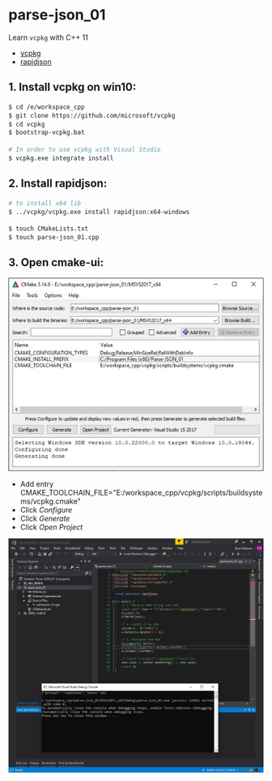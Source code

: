 # parse-json_01
Learn `vcpkg` with C++ 11
* [vcpkg](https://github.com/Microsoft/vcpkg/#vcpkg-with-visual-studio-cmake-projects)
* [rapidjson](https://github.com/rwibawa/rapidjson)

## 1. Install **vcpkg** on win10:
```sh
$ cd /e/workspace_cpp
$ git clone https://github.com/microsoft/vcpkg
$ cd vcpkg
$ bootstrap-vcpkg.bat

# In order to use vcpkg with Visual Studio
$ vcpkg.exe integrate install 
```

## 2. Install **rapidjson**:
```sh
# to install x64 lib
$ ../vcpkg/vcpkg.exe install rapidjson:x64-windows

$ touch CMakeLists.txt
$ touch parse-json_01.cpp
```

## 3. Open **cmake-ui**:
![cmake-ui](img/cmake-ui_01.jpg)
* Add entry CMAKE_TOOLCHAIN_FILE="E:/workspace_cpp/vcpkg/scripts/buildsystems/vcpkg.cmake"
* Click *Configure*
* Click *Generate*
* Click *Open Project*

![MS-Visual Studio 2017](img/msvs2017_01.jpg)
